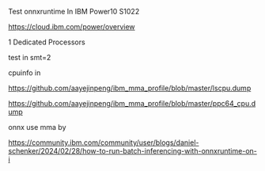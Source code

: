 Test onnxruntime In IBM Power10 S1022

https://cloud.ibm.com/power/overview

1 Dedicated Processors

test in smt=2

cpuinfo in 

https://github.com/aayejinpeng/ibm_mma_profile/blob/master/lscpu.dump

https://github.com/aayejinpeng/ibm_mma_profile/blob/master/ppc64_cpu.dump

onnx use mma by 

https://community.ibm.com/community/user/blogs/daniel-schenker/2024/02/28/how-to-run-batch-inferencing-with-onnxruntime-on-i
